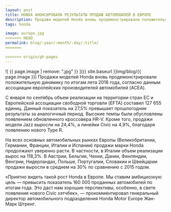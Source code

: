 ```yaml
---
layout: post
title: HONDA АНОНСИРОВАЛА РЕЗУЛЬТАТЫ ПРОДАЖ АВТОМОБИЛЕЙ В ЕВРОПЕ
description: Продажи моделей Honda вновь продемонстрировали положительную динамику по итогам лета 2016 года, согласно данным ассоциации европейских производителей автомобилей (ACEA).
tags: honda

image: europe.jpg
<<<<<<< HEAD
permalink: blog/:year/:month/:day/:title/
=======

>>>>>>> origin/gh-pages
---
```

![ {{ page.image | remove: ".jpg" }} ]({{ site.baseurl }}img/blog/{{ page.image }})
Продажи моделей Honda вновь продемонстрировали положительную динамику по итогам лета 2016 года, согласно данным ассоциации европейских производителей автомобилей (ACEA).

С января по сентябрь объем реализации на территории стран ЕС и Европейской ассоциации свободной торговли (EFTA) составил 127 655 единиц. Данный показатель на 27,5% превышает прошлогодние результаты за аналогичный период. Высокие темпы были обусловлены появлением обновленного кроссовера HR-V. Кроме того, продажи модели Jazz выросли на 24,4%, а линейки Civic на 4,9%, благодаря появлению нового Type R.

На всех основных автомобильных рынках Европы (Великобритании, Германии, Франции, Италии и Испании) продажи марки Honda продолжают уверенно расти. В частности, в Италии объем реализации вырос на 118,3%. В Австрии, Бельгии, Чехии, Дании, Финляндии, Венгрии, Нидерландах, Польше, Португалии, Словакии и Швейцарии продажи выросли в среднем на 30% по сравнению с 2015 годом.

«Приятно видеть такой рост Honda в Европе. Мы ставим амбициозную цель — превысить показатель 160 000 проданных автомобилей по итогам года. Это даст нам хорошие перспективы, особенно, в свете появления нового Civic хэтчбек», — прокомментировал генеральный директор автомобильного подразделения Honda Motor Europe Жан-Марк Штренг.
